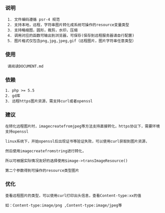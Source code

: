 ### 说明

     1. 文件编码遵循 psr-4 规范
     2. 支持本地，远程，字符串图片转化成系统可操作的resource变量类型
     3. 支持略缩图，圆形，裁剪，水印，压缩
     4. 调用对应的函数可输出到浏览器，可保存(保存到远程服务器请自行配置)
     5. 图片格式仅包含png,jpg,jpeg,gif（远程图片，图片字符串任意类型）
     
### 使用

     请阅读DOCUMENT.md
     
### 依赖

    1. php >= 5.5 
    2. gd库
    3. 远程https图片资源，需支持curl或者openssl        
     
### 建议

    在转化远程图片时，imagecreatefromjpeg等方法支持直接转化，https协议下，需要环境支持openssl
     
    linux系统下，开始openssl后出现证书等验证失败，可以使用curl获取到图片资源，
     
    然后使用imagecreatefromstring进行转化，  
     
    所以可根据实际情况友好的选择使用$image->transImageResource()
     
    第二个参数得到可操作的resource类型图片   
    
### 优化

    查看远程图片的类型，可以使用curl打印出头信息，查看Content-type:xx的值
     
    如：Content-type:image/png ,Content-type:image/jpeg等
        
     